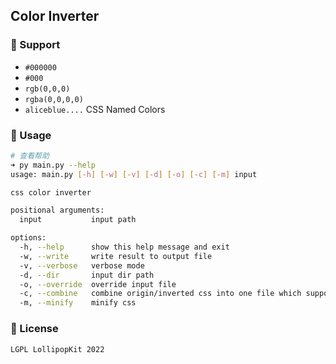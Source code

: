 ## Color Inverter

### 📌 Support
- `#000000`
- `#000`
- `rgb(0,0,0)`
- `rgba(0,0,0,0)`
- `aliceblue....` CSS Named Colors


### 🔖 Usage
```sh
# 查看帮助
➜ py main.py --help          
usage: main.py [-h] [-w] [-v] [-d] [-o] [-c] [-m] input

css color inverter

positional arguments:
  input           input path

options:
  -h, --help      show this help message and exit
  -w, --write     write result to output file
  -v, --verbose   verbose mode
  -d, --dir       input dir path
  -o, --override  override input file
  -c, --combine   combine origin/inverted css into one file which support auto light/dark mode
  -m, --minify    minify css
```

### 📝 License
`LGPL LollipopKit 2022`